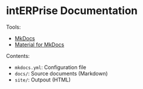 # intERPrise Documentation

Tools:

- [MkDocs](https://www.mkdocs.org/)
- [Material for MkDocs](https://squidfunk.github.io/mkdocs-material/)

Contents:

- `mkdocs.yml`: Configuration file
- `docs/`: Source documents (Markdown)
- `site/`: Outpout (HTML)

